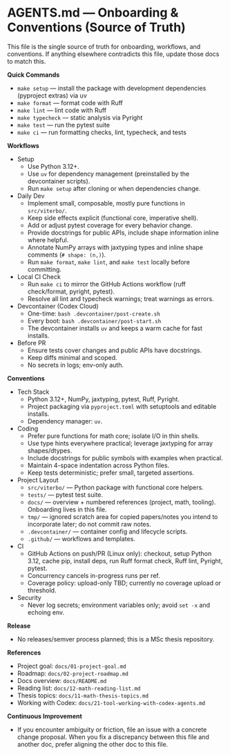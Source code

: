 # AGENTS.md — Onboarding & Conventions (Source of Truth)

This file is the single source of truth for onboarding, workflows, and conventions. If anything elsewhere contradicts this file,
update those docs to match this.

**Quick Commands**
- `make setup` — install the package with development dependencies (pyproject extras) via uv
- `make format` — format code with Ruff
- `make lint` — lint code with Ruff
- `make typecheck` — static analysis via Pyright
- `make test` — run the pytest suite
- `make ci` — run formatting checks, lint, typecheck, and tests

**Workflows**
- Setup
  - Use Python 3.12+.
  - Use `uv` for dependency management (preinstalled by the devcontainer scripts).
  - Run `make setup` after cloning or when dependencies change.
- Daily Dev
  - Implement small, composable, mostly pure functions in `src/viterbo/`.
  - Keep side effects explicit (functional core, imperative shell).
  - Add or adjust pytest coverage for every behavior change.
  - Provide docstrings for public APIs, include shape information inline where helpful.
  - Annotate NumPy arrays with jaxtyping types and inline shape comments (`# shape: (n,)`).
  - Run `make format`, `make lint`, and `make test` locally before committing.
- Local CI Check
  - Run `make ci` to mirror the GitHub Actions workflow (ruff check/format, pyright, pytest).
  - Resolve all lint and typecheck warnings; treat warnings as errors.
- Devcontainer (Codex Cloud)
  - One-time: `bash .devcontainer/post-create.sh`
  - Every boot: `bash .devcontainer/post-start.sh`
  - The devcontainer installs `uv` and keeps a warm cache for fast installs.
- Before PR
  - Ensure tests cover changes and public APIs have docstrings.
  - Keep diffs minimal and scoped.
  - No secrets in logs; env-only auth.

**Conventions**
- Tech Stack
  - Python 3.12+, NumPy, jaxtyping, pytest, Ruff, Pyright.
  - Project packaging via `pyproject.toml` with setuptools and editable installs.
  - Dependency manager: `uv`.
- Coding
  - Prefer pure functions for math core; isolate I/O in thin shells.
  - Use type hints everywhere practical; leverage jaxtyping for array shapes/dtypes.
  - Include docstrings for public symbols with examples when practical.
  - Maintain 4-space indentation across Python files.
  - Keep tests deterministic; prefer small, targeted assertions.
- Project Layout
  - `src/viterbo/` — Python package with functional core helpers.
  - `tests/` — pytest test suite.
  - `docs/` — overview + numbered references (project, math, tooling). Onboarding lives in this file.
  - `tmp/` — ignored scratch area for copied papers/notes you intend to incorporate later; do not commit raw notes.
  - `.devcontainer/` — container config and lifecycle scripts.
  - `.github/` — workflows and templates.
- CI
  - GitHub Actions on push/PR (Linux only): checkout, setup Python 3.12, cache pip, install deps, run Ruff format check, Ruff lint, Pyright, pytest.
  - Concurrency cancels in-progress runs per ref.
  - Coverage policy: upload-only TBD; currently no coverage upload or threshold.
- Security
  - Never log secrets; environment variables only; avoid `set -x` and echoing env.

**Release**
- No releases/semver process planned; this is a MSc thesis repository.

**References**
- Project goal: `docs/01-project-goal.md`
- Roadmap: `docs/02-project-roadmap.md`
- Docs overview: `docs/README.md`
- Reading list: `docs/12-math-reading-list.md`
- Thesis topics: `docs/11-math-thesis-topics.md`
- Working with Codex: `docs/21-tool-working-with-codex-agents.md`

**Continuous Improvement**
- If you encounter ambiguity or friction, file an issue with a concrete change proposal. When you fix a discrepancy between this
file and another doc, prefer aligning the other doc to this file.

